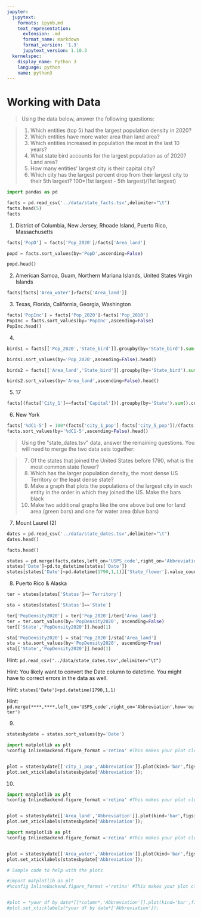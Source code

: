 ```yaml
---
jupyter:
  jupytext:
    formats: ipynb,md
    text_representation:
      extension: .md
      format_name: markdown
      format_version: '1.3'
      jupytext_version: 1.10.3
  kernelspec:
    display_name: Python 3
    language: python
    name: python3
---
```


# Working with Data


>Using the data below, answer the following questions:

>1) Which entities (top 5) had the largest population density in 2020?
>2) Which entities have more water area than land area?
>3) Which entities increased in population the most in the last 10 years?
>4) What state bird accounts for the largest population as of 2020? Land area?
>5) How many entities' largest city is their capital city?
>6) Which city has the largest percent drop from their largest city to their 5th largest? 100*(1st largest - 5th largest)/(1st largest)

```python
import pandas as pd
```

```python
facts = pd.read_csv('../data/state_facts.tsv',delimiter="\t")
facts.head(5)
facts
```

<!-- #raw -->
1) District of Columbia, New Jersey, Rhoade Island, Puerto Rico, Massachusetts
<!-- #endraw -->

```python
facts['PopD'] = facts['Pop_2020']/facts['Area_land']
```

```python
popd = facts.sort_values(by='PopD',ascending=False)
```

```python
popd.head()
```

<!-- #raw -->
2) American Samoa, Guam, Northern Mariana Islands, United States Virgin Islands
<!-- #endraw -->

```python
facts[facts['Area_water']>facts['Area_land']]
```

<!-- #raw -->
3) Texas, Florida, California, Georgia, Washington
<!-- #endraw -->

```python
facts['PopInc'] = facts['Pop_2020']-facts['Pop_2010']
PopInc = facts.sort_values(by='PopInc',ascending=False)
PopInc.head()
```

<!-- #raw -->
4)
<!-- #endraw -->

```python
birds1 = facts[['Pop_2020','State_bird']].groupby(by='State_bird').sum()

birds1.sort_values(by='Pop_2020',ascending=False).head()
```

```python
birds2 = facts[['Area_land','State_bird']].groupby(by='State_bird').sum()

birds2.sort_values(by='Area_land',ascending=False).head()
```

<!-- #raw -->
5) 17
<!-- #endraw -->

```python
facts[(facts['City_1']==facts['Capital'])].groupby(by='State').sum().count()
```

<!-- #raw -->
6) New York
<!-- #endraw -->

```python
facts['%dC1-5'] = 100*(facts['city_1_pop']-facts['city_5_pop'])/(facts['city_1_pop'])
facts.sort_values(by='%dC1-5',ascending=False).head()
```

>Using the "state_dates.tsv" data, answer the remaining questions. You will need to merge the two data sets together:

>7) Of the states that joined the United States before 1790, what is the most common state flower?
>8) Which has the larger population density, the most dense US Territory or the least dense state?
>9) Make a graph that plots the populations of the largest city in each entity in the order in which they joined the US. Make the bars black
>10) Make two additional graphs like the one above but one for land area (green bars) and one for water area (blue bars)

<!-- #raw -->
7) Mount Laurel (2)
<!-- #endraw -->

```python
dates = pd.read_csv('../data/state_dates.tsv',delimiter="\t")
dates.head()
```

```python
facts.head()
```

```python
states = pd.merge(facts,dates,left_on='USPS_code',right_on='Abbreviation',how='outer')
states['Date']=pd.to_datetime(states['Date'])
states[states['Date']<pd.datetime(1790,1,1)]['State_flower'].value_counts()
```

<!-- #raw -->
8) Puerto Rico & Alaska
<!-- #endraw -->

```python
ter = states[states['Status']=='Territory']
```

```python
sta = states[states['Status']=='State']
```

```python
ter['PopDensity2020'] = ter['Pop_2020']/ter['Area_land']
ter = ter.sort_values(by='PopDensity2020', ascending=False)
ter[['State','PopDensity2020']].head(1)
```

```python
sta['PopDensity2020'] = sta['Pop_2020']/sta['Area_land']
sta = sta.sort_values(by='PopDensity2020', ascending=True)
sta[['State','PopDensity2020']].head(1)
```

Hint: `pd.read_csv('../data/state_dates.tsv',delimiter="\t")`

Hint: You likely want to convert the Date column to datetime. You might have to correct errors in the data as well.

Hint: `states['Date']<pd.datetime(1790,1,1)`

Hint: `pd.merge(****,****,left_on='USPS_code',right_on='Abbreviation',how='outer')`

<!-- #raw -->
9)
<!-- #endraw -->

```python
statesbydate = states.sort_values(by='Date')
```

```python
import matplotlib as plt
%config InlineBackend.figure_format ='retina' #This makes your plot clearer


plot = statesbydate[['city_1_pop','Abbreviation']].plot(kind='bar',figsize=(10,4),color='black')
plot.set_xticklabels(statesbydate['Abbreviation']);
```

<!-- #raw -->
10)
<!-- #endraw -->

```python
import matplotlib as plt
%config InlineBackend.figure_format ='retina' #This makes your plot clearer


plot = statesbydate[['Area_land','Abbreviation']].plot(kind='bar',figsize=(10,4),color='green')
plot.set_xticklabels(statesbydate['Abbreviation']);
```

```python
import matplotlib as plt
%config InlineBackend.figure_format ='retina' #This makes your plot clearer


plot = statesbydate[['Area_water','Abbreviation']].plot(kind='bar',figsize=(10,4),color='blue')
plot.set_xticklabels(statesbydate['Abbreviation']);
```

```python
# Sample code to help with the plots

#import matplotlib as plt
#%config InlineBackend.figure_format ='retina' #This makes your plot clearer


#plot = *your df by date*[[*column*,'Abbreviation']].plot(kind='bar',figsize=(10,4))
#plot.set_xticklabels(*your df by date*['Abbreviation']);
```
